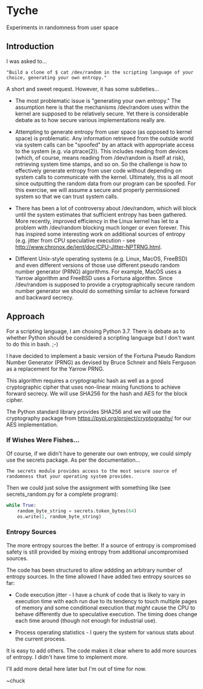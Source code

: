 # Tyche
Experiments in randomness from user space

## Introduction
I was asked to...

```
"Build a clone of $ cat /dev/random in the scripting language of your choice, generating your own entropy."
```

A short and sweet request. However, it has some subtleties...

* The most problematic issue is "generating your own entropy." The
  assumption here is that the mechanisms /dev/random uses within the
  kernel are supposed to be relatively secure. Yet there is considerable
  debate as to how secure various implementations really are.

* Attempting to generate entropy from user space (as opposed to kernel
  space) is problematic.  Any information retrieved from the outside
  world via system calls can be "spoofed" by an attack with
  appropriate access to the system (e.g. via ptrace(2)). This includes
  reading from devices (which, of course, means reading from
  /dev/random is itself at risk), retrieving system time stamps, and
  so on. So the challenge is how to effectively generate entropy from
  user code without depending on system calls to communicate with the
  kernel. Ultimately, this is all moot since outputting the random
  data from our program can be spoofed. For this exercise, we will
  assume a secure and properly permissioned system so that we can
  trust system calls.

* There has been a lot of controversy about /dev/random, which will
  block until the system estimates that sufficient entropy has been
  gathered. More recently, improved efficiency in the Linux kernel has
  let to a problem with /dev/random blocking much longer or even
  forever. This has inspired some interesting work on additional
  sources of entropy (e.g. jitter from CPU speculative execution - see
  http://www.chronox.de/jent/doc/CPU-Jitter-NPTRNG.html.

* Different Unix-style operating systems (e.g. Linux, MacOS, FreeBSD)
  and even different versions of those use different pseudo random
  number generator (PRNG) algorithms. For example, MacOS uses a Yarrow
  algorithm and FreeBSD uses a Fortuna algorithm. Since /dev/random
  is supposed to provide a cryptographically secure random number
  generator we should do something similar to achieve forward and
  backward secrecy.

## Approach

For a scripting language, I am chosing Python 3.7. There is debate as
to whether Python should be considered a scripting language but I
don't want to do this in bash. ;-)

I have decided to implement a basic version of the Fortuna Pseudo
Random Number Generator (PRNG) as devised by Bruce Schneir and Niels
Ferguson as a replacement for the Yarrow PRNG.

This algorithm requires a cryptographic hash as well as a good
cryptographic cipher that uses non-linear mixing functions to
achieve forward secrecy. We will use SHA256 for the hash and AES
for the block cipher.

The Python standard library provides SHA256 and we will use the
cryptography package from https://pypi.org/project/cryptography/
for our AES implementation.

### If Wishes Were Fishes...

Of course, if we didn't have to generate our own entropy, we could
simply use the secrets package. As per the documentation...

```
The secrets module provides access to the most secure source of randomness that your operating system provides.
```

Then we could just solve the assignment with something like (see
secrets_random.py for a complete program):

```python
while True:
    random_byte_string = secrets.token_bytes(64)
    os.write(1, random_byte_string)
```

### Entropy Sources

The more entropy sources the better. If a source of entropy is compromised
safety is still provided by mixing entropy from additional uncompromised
sources.

The code has been structured to allow addding an arbitrary number of
entropy sources. In the time allowed I have added two entropy sources
so far:

* Code execution jitter - I have a chunk of code that is likely to
  vary in execution time with each run due to its tendency to touch
  multiple pages of memory and some conditional execution that *might*
  cause the CPU to behave differently due to speculative
  execution. The timing does change each time around (though not
  enough for industrial use).

* Process operating statistics - I query the system for various stats
  about the current process.

It is easy to add others. The code makes it clear where to add more
sources of entropy. I didn't have time to implement more.

I'll add more detail here later but I'm out of time for now.

~chuck